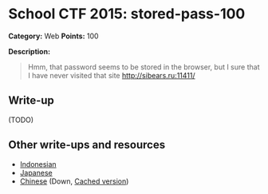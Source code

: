 # School CTF 2015: stored-pass-100

**Category:** Web
**Points:** 100

**Description:**

> Hmm, that password seems to be stored in the browser, but I sure that I have never visited that site http://sibears.ru:11411/

## Write-up

(TODO)

## Other write-ups and resources

* [Indonesian](http://www.hasnydes.us/2015/05/schoolctf-stored-pass-100pts/)
* [Japanese](http://charo-it.hatenablog.jp/entry/2015/05/03/225115)
* [Chinese](http://blog.lionbug.pw/ctf/school-ctf-spring-writeup/) (Down, [Cached version](http://webcache.googleusercontent.com/search?q=cache:9Ss-ircs-WgJ:blog.lionbug.pw/ctf/school-ctf-spring-writeup/+&cd=4&hl=de&ct=clnk&gl=de))
